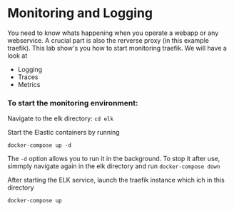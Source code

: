 # Monitoring and Logging
You need to know whats happening when you operate a webapp or any webservice. A crucial part is also the rerverse proxy (in this example traefik).
This lab show's you how to start monitoring traefik. 
We will have a look at
* Logging
* Traces
* Metrics


### To start the monitoring environment:
Navigate to the elk directory:
    ```
    cd elk
    ```
 
Start the Elastic containers by running  
 ```
 docker-compose up -d
```
The `-d` option allows you to run it in the background. 
To stop it after use, simmply navigate again in the elk directory and run `docker-compose down`

After starting the ELK service, launch the traefik instance which ich in this directory
```
docker-compose up
```

